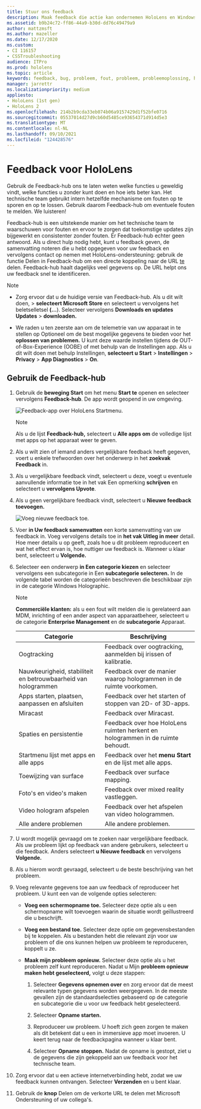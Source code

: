 ```yaml
---
title: Stuur ons feedback
description: Maak feedback die actie kan ondernemen HoloLens en Windows Mixed Reality ontwikkelaars met behulp van de Feedback-hub.
ms.assetid: b9b24c72-ff86-44a9-b30d-dd76c49479a9
author: mattzmsft
ms.author: mazeller
ms.date: 12/17/2020
ms.custom:
- CI 116157
- CSSTroubleshooting
audience: ITPro
ms.prod: hololens
ms.topic: article
keywords: feedback, bug, probleem, fout, probleem, probleemoplossing, hulp
manager: jarrettr
ms.localizationpriority: medium
appliesto:
- HoloLens (1st gen)
- HoloLens 2
ms.openlocfilehash: 214b2b9cda33eb074b06a9157429d1f52bfe0716
ms.sourcegitcommit: 05537014d27d9cb60d5485ce93654371d914d5e3
ms.translationtype: MT
ms.contentlocale: nl-NL
ms.lasthandoff: 09/10/2021
ms.locfileid: "124428576"
---
```

# <a name="feedback-for-hololens"></a>Feedback voor HoloLens

Gebruik de Feedback-hub ons te laten weten welke functies u geweldig vindt, welke functies u zonder kunt doen en hoe iets beter kan. Het technische team gebruikt intern hetzelfde mechanisme om fouten op te sporen en op te lossen. Gebruik daarom Feedback-hub om eventuele fouten te melden. We luisteren!

Feedback-hub is een uitstekende manier om het technische team te waarschuwen voor fouten en ervoor te zorgen dat toekomstige updates zijn bijgewerkt en consistenter zonder fouten. Er Feedback-hub echter geen antwoord. Als u direct hulp nodig hebt, kunt u feedback geven, de samenvatting noteren die u hebt  opgegeven voor uw feedback en vervolgens contact op nemen met HoloLens-ondersteuning: gebruik de functie Delen in Feedback-hub om een directe koppeling naar de URL [te](https://support.microsoft.com/supportforbusiness/productselection?sapid=e9391227-fa6d-927b-0fff-f96288631b8f) delen. Feedback-hub haalt dagelijks veel gegevens op. De URL helpt ons uw feedback snel te identificeren.

> [!NOTE]  
>  
> - Zorg ervoor dat u de huidige versie van Feedback-hub. Als u dit wilt doen,  >  **selecteert Microsoft Store** en selecteert u vervolgens het beletselletsel **(...**). Selecteer vervolgens **Downloads en updates Updates**  >  **downloaden.**  
>  
> - We raden u ten zeerste aan om de telemetrie van uw apparaat in te stellen op Optioneel om de best mogelijke gegevens te bieden voor het **oplossen van problemen.** U kunt deze waarde instellen tijdens de OUT-of-Box-Experience (OOBE) of met behulp van de Instellingen app. Als u dit wilt doen met behulp Instellingen, **selecteert u Start**  >  **Instellingen**  >  **Privacy**  >  **App Diagnostics**  >  **On**.

## <a name="use-the-feedback-hub"></a>Gebruik de Feedback-hub

1. Gebruik de **beweging Start** om het menu **Start te** openen en selecteer vervolgens **Feedback-hub**. De app wordt geopend in uw omgeving.

   ![Feedback-app over HoloLens Startmenu.](./images/hololens2-feedbackhub-tile.png)
   > [!NOTE]  
   > Als u de lijst **Feedback-hub,** selecteert u **Alle apps om** de volledige lijst met apps op het apparaat weer te geven.

1. Als u wilt zien of iemand anders vergelijkbare feedback heeft gegeven, voert u enkele trefwoorden over het onderwerp in het **zoekvak Feedback** in.
1. Als u vergelijkbare feedback vindt, selecteert u deze, voegt u eventuele aanvullende informatie toe in het vak Een opmerking **schrijven** en selecteert u **vervolgens Upvote**.
1. Als u geen vergelijkbare feedback vindt, selecteert u **Nieuwe feedback toevoegen.**

   ![Voeg nieuwe feedback toe.](./images/hololens-feedback-1.png)

1. Voer **in Uw feedback samenvatten** een korte samenvatting van uw feedback in. Voeg vervolgens details toe in **het vak Uitleg in meer** detail. Hoe meer details u op geeft, zoals hoe u dit probleem reproduceert en wat het effect ervan is, hoe nuttiger uw feedback is. Wanneer u klaar bent, selecteert u **Volgende.**

1. Selecteer een onderwerp **in Een categorie kiezen** en selecteer vervolgens een subcategorie in Een **subcategorie selecteren.** In de volgende tabel worden de categorieën beschreven die beschikbaar zijn in de categorie Windows Holographic.

   > [!NOTE]  
   > **Commerciële klanten:** als u een fout wilt melden die is gerelateerd aan MDM, inrichting of een ander aspect van apparaatbeheer, selecteert u de categorie **Enterprise Management** en de **subcategorie** Apparaat.

   |Categorie |Beschrijving |
   | --- | --- |
   |Oogtracking |Feedback over oogtracking, aanmelden bij irissen of kalibratie. |
   |Nauwkeurigheid, stabiliteit en betrouwbaarheid van hologrammen |Feedback over de manier waarop hologrammen in de ruimte voorkomen. |
   |Apps starten, plaatsen, aanpassen en afsluiten |Feedback over het starten of stoppen van 2D- of 3D-apps. |
   |Miracast |Feedback over Miracast. |
   |Spaties en persistentie |Feedback over hoe HoloLens ruimten herkent en hologrammen in de ruimte behoudt. |
   |Startmenu lijst met apps en alle apps |Feedback over het **menu Start** en de lijst met alle apps. |
   |Toewijzing van surface |Feedback over surface mapping. |
   |Foto's en video's maken |Feedback over mixed reality vastleggen. |
   |Video hologram afspelen |Feedback over het afspelen van video hologrammen. |
   |Alle andere problemen |Alle andere problemen. |

1. U wordt mogelijk gevraagd om te zoeken naar vergelijkbare feedback. Als uw probleem lijkt op feedback van andere gebruikers, selecteert u die feedback. Anders selecteert **u Nieuwe feedback** en vervolgens **Volgende.**

1. Als u hierom wordt gevraagd, selecteert u de beste beschrijving van het probleem.

1. Voeg relevante gegevens toe aan uw feedback of reproduceer het probleem. U kunt een van de volgende opties selecteren:

   - **Voeg een schermopname toe.** Selecteer deze optie als u een schermopname wilt toevoegen waarin de situatie wordt geïllustreerd die u beschrijft.
   - **Voeg een bestand toe.** Selecteer deze optie om gegevensbestanden bij te koppelen. Als u bestanden hebt die relevant zijn voor uw probleem of die ons kunnen helpen uw probleem te reproduceren, koppelt u ze.
   - **Maak mijn probleem opnieuw.** Selecteer deze optie als u het probleem zelf kunt reproduceren. Nadat u Mijn **probleem opnieuw maken hebt geselecteerd,** volgt u deze stappen:  

     1. Selecteer **Gegevens opnemen over** en zorg ervoor dat de meest relevante typen gegevens worden weergegeven. In de meeste gevallen zijn de standaardselecties gebaseerd op de categorie en subcategorie die u voor uw feedback hebt geselecteerd.  
     1. Selecteer **Opname starten.**

     1. Reproduceer uw probleem. U hoeft zich geen zorgen te maken als dit betekent dat u een in immersieve app moet invoeren. U keert terug naar de feedbackpagina wanneer u klaar bent.
     1. Selecteer **Opname stoppen.** Nadat de opname is gestopt, ziet u de gegevens die zijn gekoppeld aan uw feedback voor het technische team.

1. Zorg ervoor dat u een actieve internetverbinding hebt, zodat we uw feedback kunnen ontvangen. Selecteer **Verzenden** en u bent klaar.

1. Gebruik de **knop** Delen om de verkorte URL te delen met Microsoft Ondersteuning of uw collega's.